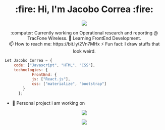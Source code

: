 <h1 align="center"> :fire: Hi, I'm Jacobo Correa :fire: </h1>
<p align="center">
<img  src="https://user-images.githubusercontent.com/45574618/100775532-6627d500-33d1-11eb-88a6-0b41dbfc84a5.png">
</p>
<p align="center">
 :computer: Currently working on Operational research and reporting @ TracFone Wireless.
 🌱 Learning FrontEnd Development.</br>
 📫 How to reach me: https://bit.ly/2Vn7MHx
 ⚡ Fun fact: I draw stuffs that look weird.
</p>

```javascript
Let Jacobo Correa = {
    code: ["Javascript", "HTML", "CSS"],
    technologies: {
            FrontEnd: {
            js: ["React.js"],
            css: ["materialize", "bootstrap"]
        }
      };
```

- :mega: Personal project i am working on </br>
<p align="center"> <img src="https://user-images.githubusercontent.com/45574618/100776815-05010100-33d3-11eb-9ad8-488b28877f7e.gif"></p>

 <p align="center"><img src="https://github-readme-stats.vercel.app/api?username=programarnos"</p>
